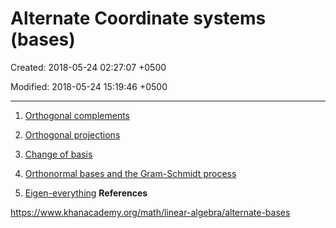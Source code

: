 # Alternate Coordinate systems (bases)

Created: 2018-05-24 02:27:07 +0500

Modified: 2018-05-24 15:19:46 +0500

---

1.  [Orthogonal complements](https://www.khanacademy.org/math/linear-algebra/alternate-bases#othogonal-complements)

2.  [Orthogonal projections](https://www.khanacademy.org/math/linear-algebra/alternate-bases#orthogonal-projections)

3.  [Change of basis](https://www.khanacademy.org/math/linear-algebra/alternate-bases#change-of-basis)

4.  [Orthonormal bases and the Gram-Schmidt process](https://www.khanacademy.org/math/linear-algebra/alternate-bases#orthonormal-basis)

5.  [Eigen-everything](https://www.khanacademy.org/math/linear-algebra/alternate-bases#eigen-everything)
**References**

<https://www.khanacademy.org/math/linear-algebra/alternate-bases>
